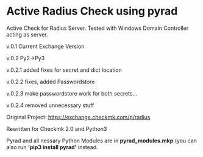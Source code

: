# Active Radius Check using pyrad

Active Check for Radius Server. Tested with Windows Domain Controller acting as server.


v.0.1 Current Exchange Version

v.0.2 Py2->Py3

v.0.2.1 added fixes for secret and dict location

v.0.2.2 fixes, added Passwordstore

v.0.2.3 make passwordstore work for both secrets...

v.0.2.4 removed unnecessary  stuff




Original Project: https://exchange.checkmk.com/p/radius

Rewritten for Checkmk 2.0 and Python3


Pyrad and all nessary Python Modules are in **pyrad_modules.mkp** (you can also run **'pip3 install pyrad'** instead.

